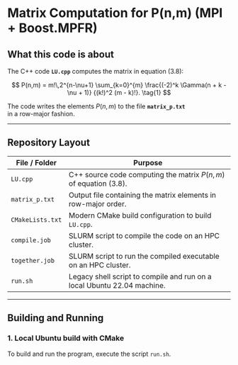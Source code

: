 # Matrix Computation for P(n,m) (MPI + Boost.MPFR)

## What this code is about

The C++ code **`LU.cpp`** computes the matrix in equation (3.8):

$$
P(n,m)
= m!\,2^{n-\nu+1}
  \sum_{k=0}^{m}
    \frac{(-2)^k \Gamma(n + k - \nu + 1)}
         {(k!)^2 (m - k)!}.
\tag{1}
$$

The code writes the elements $P(n,m)$ to the file **`matrix_p.txt`**  
in a row-major fashion.

---

## Repository Layout

| File / Folder   | Purpose                                                                 |
|-----------------|-------------------------------------------------------------------------|
| `LU.cpp`        | C++ source code computing the matrix $P(n,m)$ of equation (3.8).        |
| `matrix_p.txt`  | Output file containing the matrix elements in row-major order.          |
| `CMakeLists.txt`| Modern CMake build configuration to build `LU.cpp`.                     |
| `compile.job`   | SLURM script to compile the code on an HPC cluster.                     |
| `together.job`  | SLURM script to run the compiled executable on an HPC cluster.          |
| `run.sh`       | Legacy shell script to compile and run on a local Ubuntu 22.04 machine. |

---

## Building and Running

### 1. Local Ubuntu build with CMake
To build and run the program, execute the script `run.sh`. 
